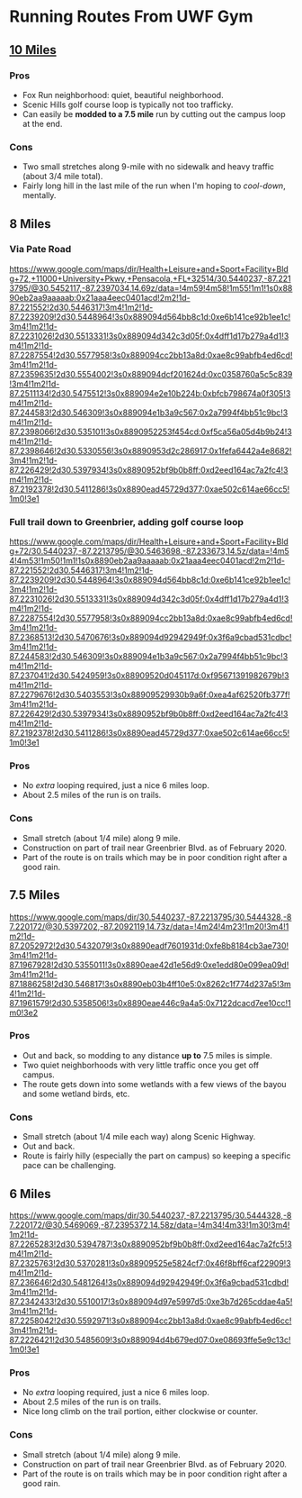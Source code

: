 # Running Routes From UWF Gym

## [10 Miles](https://www.google.com/maps/dir/Health+Leisure+and+Sport+Facility+Bldg+72/30.5440543,-87.2211915/@30.5419364,-87.240279,13.97z/data=!4m59!4m58!1m55!1m1!1s0x8890eb2aa9aaaaab:0x21aaa4eec0401acd!2m2!1d-87.221552!2d30.5446317!3m4!1m2!1d-87.2213833!2d30.5322527!3s0x8890eacd59f9937d:0xcb080576e53be335!3m4!1m2!1d-87.2273724!2d30.5434633!3s0x88909529930b9a6f:0xea4af62520fb377e!3m4!1m2!1d-87.2318779!2d30.5496339!3s0x889094d75f3bfcaf:0x23ee282147fd20ba!3m4!1m2!1d-87.233554!2d30.549465!3s0x889094d9efaf510b:0x2a0d712062d59319!3m4!1m2!1d-87.2437762!2d30.5454291!3s0x889094e031afc457:0x913fb44136b041c8!3m4!1m2!1d-87.239554!2d30.5363233!3s0x8890952253f454cd:0xf5ca56a05d4b9b24!3m4!1m2!1d-87.2267061!2d30.5351068!3s0x8890952de15ed2f7:0x73c37c2ac1ce7724!3m4!1m2!1d-87.2153061!2d30.5420763!3s0x8890ead651e6d25d:0x8918d4880e51d6f6!3m4!1m2!1d-87.2136778!2d30.5490873!3s0x8890eb28c2c251a9:0x8f01862c97c0fdc5!3m4!1m2!1d-87.2158944!2d30.5463581!3s0x8890eb29a34e040f:0x92e2d97ec8b54f29!1m0!3e1)

### Pros
- Fox Run neighborhood: quiet, beautiful neighborhood.
- Scenic Hills golf course loop is typically not too trafficky.
- Can easily be **modded to a 7.5 mile** run by cutting out the campus loop at the end.

### Cons
- Two small stretches along 9-mile with no sidewalk and heavy traffic (about 3/4 mile total).
- Fairly long hill in the last mile of the run when I'm hoping to _cool-down_, mentally.


## 8 Miles
### Via Pate Road
https://www.google.com/maps/dir/Health+Leisure+and+Sport+Facility+Bldg+72,+11000+University+Pkwy,+Pensacola,+FL+32514/30.5440237,-87.2213795/@30.5452117,-87.2397034,14.69z/data=!4m59!4m58!1m55!1m1!1s0x8890eb2aa9aaaaab:0x21aaa4eec0401acd!2m2!1d-87.221552!2d30.5446317!3m4!1m2!1d-87.2239209!2d30.5448964!3s0x889094d564bb8c1d:0xe6b141ce92b1ee1c!3m4!1m2!1d-87.2231026!2d30.5513331!3s0x889094d342c3d05f:0x4dff1d17b279a4d1!3m4!1m2!1d-87.2287554!2d30.5577958!3s0x889094cc2bb13a8d:0xae8c99abfb4ed6cd!3m4!1m2!1d-87.2359635!2d30.5554002!3s0x889094dcf201624d:0xc0358760a5c5c839!3m4!1m2!1d-87.2511134!2d30.5475512!3s0x889094e2e10b224b:0xbfcb798674a0f305!3m4!1m2!1d-87.244583!2d30.546309!3s0x889094e1b3a9c567:0x2a7994f4bb51c9bc!3m4!1m2!1d-87.2398066!2d30.535101!3s0x8890952253f454cd:0xf5ca56a05d4b9b24!3m4!1m2!1d-87.2398646!2d30.5330556!3s0x8890953d2c286917:0x1fefa6442a4e8682!3m4!1m2!1d-87.226429!2d30.5397934!3s0x8890952bf9b0b8ff:0xd2eed164ac7a2fc4!3m4!1m2!1d-87.2192378!2d30.5411286!3s0x8890ead45729d377:0xae502c614ae66cc5!1m0!3e1

### Full trail down to Greenbrier, adding golf course loop
https://www.google.com/maps/dir/Health+Leisure+and+Sport+Facility+Bldg+72/30.5440237,-87.2213795/@30.5463698,-87.233673,14.5z/data=!4m54!4m53!1m50!1m1!1s0x8890eb2aa9aaaaab:0x21aaa4eec0401acd!2m2!1d-87.221552!2d30.5446317!3m4!1m2!1d-87.2239209!2d30.5448964!3s0x889094d564bb8c1d:0xe6b141ce92b1ee1c!3m4!1m2!1d-87.2231026!2d30.5513331!3s0x889094d342c3d05f:0x4dff1d17b279a4d1!3m4!1m2!1d-87.2287554!2d30.5577958!3s0x889094cc2bb13a8d:0xae8c99abfb4ed6cd!3m4!1m2!1d-87.2368513!2d30.5470676!3s0x889094d92942949f:0x3f6a9cbad531cdbc!3m4!1m2!1d-87.244583!2d30.546309!3s0x889094e1b3a9c567:0x2a7994f4bb51c9bc!3m4!1m2!1d-87.237041!2d30.5424959!3s0x88909520d045117d:0xf95671391982679b!3m4!1m2!1d-87.2279676!2d30.5403553!3s0x88909529930b9a6f:0xea4af62520fb377f!3m4!1m2!1d-87.226429!2d30.5397934!3s0x8890952bf9b0b8ff:0xd2eed164ac7a2fc4!3m4!1m2!1d-87.2192378!2d30.5411286!3s0x8890ead45729d377:0xae502c614ae66cc5!1m0!3e1

### Pros
- No _extra_ looping required, just a nice 6 miles loop.
- About 2.5 miles of the run is on trails.

### Cons
- Small stretch (about 1/4 mile) along 9 mile.
- Construction on part of trail near Greenbrier Blvd. as of February 2020.
- Part of the route is on trails which may be in poor condition right after a good rain.


## 7.5 Miles
https://www.google.com/maps/dir/30.5440237,-87.2213795/30.5444328,-87.220172/@30.5397202,-87.2092119,14.73z/data=!4m24!4m23!1m20!3m4!1m2!1d-87.2052972!2d30.5432079!3s0x8890eadf7601931d:0xfe8b8184cb3ae730!3m4!1m2!1d-87.1967928!2d30.5355011!3s0x8890eae42d1e56d9:0xe1edd80e099ea09d!3m4!1m2!1d-87.1886258!2d30.546817!3s0x8890eb03b4ff10e5:0x8262c1f774d237a5!3m4!1m2!1d-87.1961579!2d30.5358506!3s0x8890eae446c9a4a5:0x7122dcacd7ee10cc!1m0!3e2

### Pros
- Out and back, so modding to any distance **up to** 7.5 miles is simple.
- Two quiet neighborhoods with very little traffic once you get off campus.
- The route gets down into some wetlands with a few views of the bayou and some wetland birds, etc.

### Cons
- Small stretch (about 1/4 mile each way) along Scenic Highway.
- Out and back.
- Route is fairly hilly (especially the part on campus) so keeping a specific pace can be challenging.


## 6 Miles
https://www.google.com/maps/dir/30.5440237,-87.2213795/30.5444328,-87.220172/@30.5469069,-87.2395372,14.58z/data=!4m34!4m33!1m30!3m4!1m2!1d-87.2265283!2d30.5394787!3s0x8890952bf9b0b8ff:0xd2eed164ac7a2fc5!3m4!1m2!1d-87.2325763!2d30.5370281!3s0x88909525e5824cf7:0x46f8bff6caf22909!3m4!1m2!1d-87.236646!2d30.5481264!3s0x889094d92942949f:0x3f6a9cbad531cdbd!3m4!1m2!1d-87.2342433!2d30.5510017!3s0x889094d97e5997d5:0xe3b7d265cddae4a5!3m4!1m2!1d-87.2258042!2d30.5592971!3s0x889094cc2bb13a8d:0xae8c99abfb4ed6cc!3m4!1m2!1d-87.2226421!2d30.5485609!3s0x889094d4b679ed07:0xe08693ffe5e9c13c!1m0!3e1

### Pros
- No _extra_ looping required, just a nice 6 miles loop.
- About 2.5 miles of the run is on trails.
- Nice long climb on the trail portion, either clockwise or counter.

### Cons
- Small stretch (about 1/4 mile) along 9 mile.
- Construction on part of trail near Greenbrier Blvd. as of February 2020.
- Part of the route is on trails which may be in poor condition right after a good rain.
